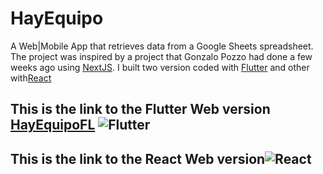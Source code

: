 # HayEquipo

A Web|Mobile App that retrieves data from a Google Sheets spreadsheet. The project was inspired by a project that Gonzalo Pozzo had done a few weeks ago using [NextJS](https://nextjs.org/).
I built two version coded with [Flutter](https://flutter.dev/) and other with[React](https://reactjs.org/) 

## This is the link to the Flutter Web version [HayEquipoFL](https://singular-horse-28c838.netlify.app/) ![Flutter](https://img.shields.io/badge/Flutter-_-48c0f8?style=for-the-badge&logo=flutter&logoColor=5dccfc)<br/>

## This is the link to the React Web version![React](https://img.shields.io/badge/React-_-05d6f6?style=for-the-badge&logo=react)<br/>





